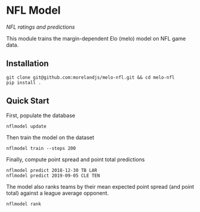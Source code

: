 NFL Model
=========

*NFL ratings and predictions*

This module trains the margin-dependent Elo (melo) model on NFL game data.

Installation
------------

```
git clone git@github.com:morelandjs/melo-nfl.git && cd melo-nfl
pip install .
```

Quick Start
-----------
First, populate the database
```
nflmodel update
```
Then train the model on the dataset
```
nflmodel train --steps 200
```
Finally, compute point spread and point total predictions
```
nflmodel predict 2018-12-30 TB LAR
nflmodel predict 2019-09-05 CLE TEN
```
The model also ranks teams by their mean expected point spread (and point total) against a league average opponent.
```
nflmodel rank
```
